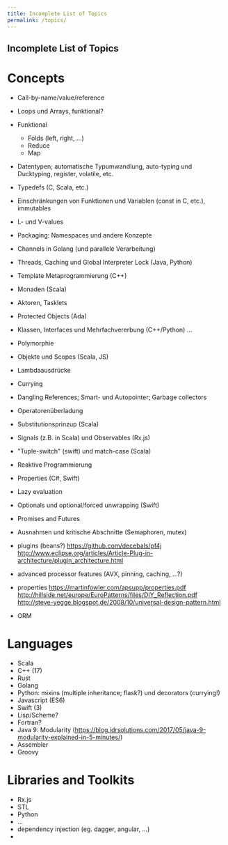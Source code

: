```yaml
---
title: Incomplete List of Topics
permalink: /topics/
---
```


Incomplete List of Topics
-------------------------

# Concepts
- Call-by-name/value/reference
- Loops und Arrays, funktional?
- Funktional
    - Folds (left, right, ...)
    - Reduce
    - Map
- Datentypen; automatische Typumwandlung, auto-typing und Ducktyping, register, volatile, etc.
- Typedefs (C, Scala, etc.)
- Einschränkungen von Funktionen und Variablen (const in C, etc.), immutables
- L- und V-values
- Packaging: Namespaces und andere Konzepte
- Channels in Golang (und parallele Verarbeitung)
- Threads, Caching und Global Interpreter Lock (Java, Python)
- Template Metaprogrammierung (C++)
- Monaden (Scala)
- Aktoren, Tasklets
- Protected Objects (Ada)
- Klassen, Interfaces und Mehrfachvererbung (C++/Python) ...
- Polymorphie
- Objekte und Scopes (Scala, JS)
- Lambdaausdrücke
- Currying
- Dangling References; Smart- und Autopointer; Garbage collectors
- Operatorenüberladung
- Substitutionsprinzup (Scala)
- Signals (z.B. in Scala) und Observables (Rx.js)
- "Tuple-switch" (swift) und match-case (Scala)
- Reaktive Programmierung
- Properties (C#, Swift)
- Lazy evaluation
- Optionals und optional/forced unwrapping (Swift)
- Promises and Futures
- Ausnahmen und kritische Abschnitte (Semaphoren, mutex)
- plugins (beans?) https://github.com/decebals/pf4j http://www.eclipse.org/articles/Article-Plug-in-architecture/plugin_architecture.html
- advanced processor features (AVX, pinning, caching, ...?)
- properties https://martinfowler.com/apsupp/properties.pdf http://hillside.net/europe/EuroPatterns/files/DIY_Reflection.pdf http://steve-yegge.blogspot.de/2008/10/universal-design-pattern.html

- ORM

# Languages
- Scala
- C++ (17)
- Rust
- Golang
- Python: mixins (multiple inheritance; flask?) und decorators (currying!)
- Javascript (ES6)
- Swift (3)
- Lisp/Scheme?
- Fortran?
- Java 9: Modularity (https://blog.idrsolutions.com/2017/05/java-9-modularity-explained-in-5-minutes/)
- Assembler
- Groovy


# Libraries and Toolkits
- Rx.js
- STL
- Python
- ...
- dependency injection (eg. dagger, angular, ...)
- 
